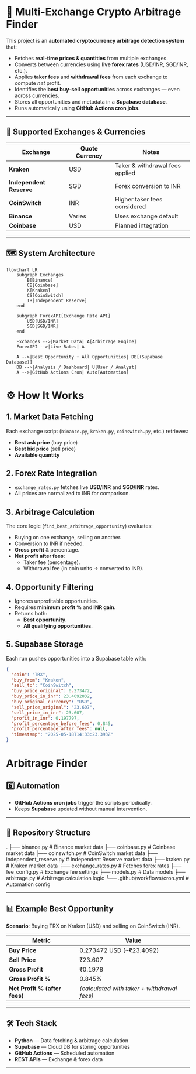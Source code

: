 # 💱 Multi-Exchange Crypto Arbitrage Finder

This project is an **automated cryptocurrency arbitrage detection system** that:
- Fetches **real-time prices & quantities** from multiple exchanges.
- Converts between currencies using **live forex rates** (USD/INR, SGD/INR, etc.).
- Applies **taker fees** and **withdrawal fees** from each exchange to compute *net* profit.
- Identifies the **best buy-sell opportunities** across exchanges — even across currencies.
- Stores all opportunities and metadata in a **Supabase database**.
- Runs automatically using **GitHub Actions cron jobs**.

---

## 📌 Supported Exchanges & Currencies

| Exchange              | Quote Currency | Notes |
|-----------------------|---------------|-------|
| **Kraken**            | USD           | Taker & withdrawal fees applied |
| **Independent Reserve** | SGD         | Forex conversion to INR |
| **CoinSwitch**        | INR           | Higher taker fees considered |
| **Binance**           | Varies        | Uses exchange default |
| **Coinbase**          | USD           | Planned integration |

---

## 🗺️ System Architecture

```mermaid
flowchart LR
    subgraph Exchanges
        B[Binance]
        CB[Coinbase]
        K[Kraken]
        CS[CoinSwitch]
        IR[Independent Reserve]
    end

    subgraph ForexAPI[Exchange Rate API]
        USD[USD/INR]
        SGD[SGD/INR]
    end

    Exchanges -->|Market Data| A[Arbitrage Engine]
    ForexAPI -->|Live Rates| A

    A -->|Best Opportunity + All Opportunities| DB[(Supabase Database)]
    DB -->|Analysis / Dashboard| U[User / Analyst]
    A -->|GitHub Actions Cron| Auto[Automation]
```

# ⚙️ How It Works

## 1. Market Data Fetching
Each exchange script (`binance.py`, `kraken.py`, `coinswitch.py`, etc.) retrieves:
- **Best ask price** (buy price)
- **Best bid price** (sell price)
- **Available quantity**

## 2. Forex Rate Integration
- `exchange_rates.py` fetches live **USD/INR** and **SGD/INR** rates.
- All prices are normalized to INR for comparison.

## 3. Arbitrage Calculation
The core logic (`find_best_arbitrage_opportunity`) evaluates:
- Buying on one exchange, selling on another.
- Conversion to INR if needed.
- **Gross profit** & percentage.
- **Net profit after fees**:
  - Taker fee (percentage).
  - Withdrawal fee (in coin units → converted to INR).

## 4. Opportunity Filtering
- Ignores unprofitable opportunities.
- Requires **minimum profit %** and **INR gain**.
- Returns both:
  - **Best opportunity**.
  - **All qualifying opportunities**.

## 5. Supabase Storage
Each run pushes opportunities into a Supabase table with:

```json
{
  "coin": "TRX",
  "buy_from": "Kraken",
  "sell_to": "CoinSwitch",
  "buy_price_original": 0.273472,
  "buy_price_in_inr": 23.4092032,
  "buy_original_currency": "USD",
  "sell_price_original": "23.607",
  "sell_price_in_inr": 23.607,
  "profit_in_inr": 0.197797,
  "profit_percentage_before_fees": 0.845,
  "profit_percentage_after_fees": null,
  "timestamp": "2025-05-18T14:33:23.393Z"
}
```

# Arbitrage Finder

## 6️⃣ Automation
- **GitHub Actions cron jobs** trigger the scripts periodically.
- Keeps **Supabase** updated without manual intervention.

---

## 📂 Repository Structure
.
├── binance.py # Binance market data
├── coinbase.py # Coinbase market data
├── coinswitch.py # CoinSwitch market data
├── independent_reserve.py # Independent Reserve market data
├── kraken.py # Kraken market data
├── exchange_rates.py # Fetches forex rates
├── fee_config.py # Exchange fee settings
├── models.py # Data models
├── arbitrage.py # Arbitrage calculation logic
└── .github/workflows/cron.yml # Automation config


---

## 📊 Example Best Opportunity
**Scenario**: Buying TRX on Kraken (USD) and selling on CoinSwitch (INR).

| Metric | Value |
|--------|-------|
| **Buy Price** | 0.273472 USD (~₹23.4092) |
| **Sell Price** | ₹23.607 |
| **Gross Profit** | ₹0.1978 |
| **Gross Profit %** | 0.845% |
| **Net Profit % (after fees)** | *(calculated with taker + withdrawal fees)* |

---

## 🛠 Tech Stack
- **Python** — Data fetching & arbitrage calculation  
- **Supabase** — Cloud DB for storing opportunities  
- **GitHub Actions** — Scheduled automation  
- **REST APIs** — Exchange & forex data  

---
